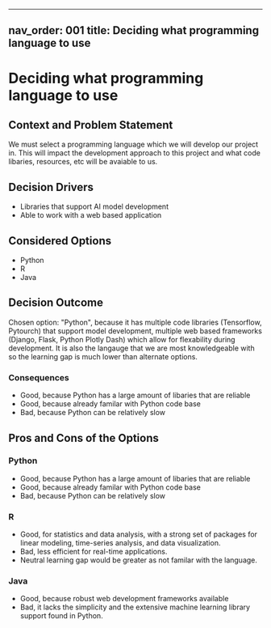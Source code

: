 
---
nav_order: 001
title: Deciding what programming language to use
---
# Deciding what programming language to use

## Context and Problem Statement

We must select a programming language which we will develop our project in. This will impact the development approach to this project and what code libaries, resources, etc will be avaiable to us.

## Decision Drivers

* Libraries that support AI model development
* Able to work with a web based application

## Considered Options

* Python
* R
* Java

## Decision Outcome

Chosen option: "Python", because it has multiple code libraries (Tensorflow, Pytourch) that support model development, multiple web based frameworks (Django, Flask, Python Plotly Dash) which allow for flexability during development. It is also the langauge that we are most knowledgeable with so the learning gap is much lower than alternate options.

### Consequences

* Good, because Python has a large amount of libaries that are reliable
* Good, because already familar with Python code base
* Bad, because Python can be relatively slow

## Pros and Cons of the Options

### Python

* Good, because Python has a large amount of libaries that are reliable
* Good, because already familar with Python code base
* Bad, because Python can be relatively slow

### R

* Good, for statistics and data analysis, with a strong set of packages for linear modeling, time-series analysis, and data visualization.
* Bad, less efficient for real-time applications.
* Neutral learning gap would be greater as not familar with the language.

### Java

* Good, because robust web development frameworks available
* Bad, it lacks the simplicity and the extensive machine learning library support found in Python.


